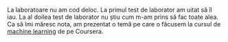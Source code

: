La laboratoare nu am cod deloc. La primul test de laborator am uitat să îl iau. La al doilea test de laborator nu știu cum m-am prins să fac toate alea. Ca să îmi măresc nota, am prezentat o temă pe care o făcusem la cursul de [machine learning](https://github.com/palcu/ml-class) de pe Coursera.
